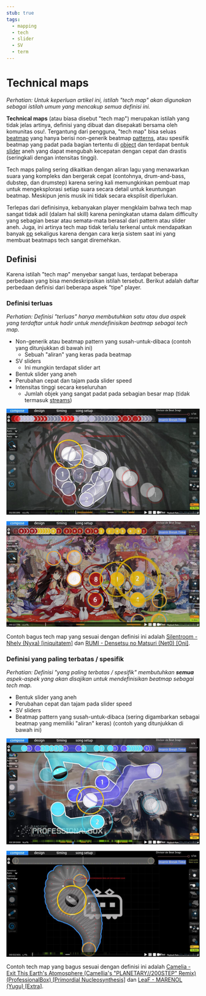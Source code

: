 ```yaml
---
stub: true
tags:
  - mapping
  - tech
  - slider
  - SV
  - term
---
```


# Technical maps

*Perhatian: Untuk keperluan artikel ini, istilah "tech map" akan digunakan sebagai istilah umum yang mencakup semua definisi ini.*

**Technical maps** (atau biasa disebut "tech map") merupakan istilah yang tidak jelas artinya, definisi yang dibuat dan disepakati bersama oleh komunitas osu!. Tergantung dari pengguna, "tech map" bisa seluas [beatmap](/wiki/Beatmap) yang hanya berisi non-generik beatmap [patterns](/wiki/Beatmap/Pattern), atau spesifik beatmap yang padat pada bagian tertentu di [object](/wiki/Hit_object) dan terdapat bentuk [slider](/wiki/Hit_object/Slider) aneh yang dapat mengubah kecepatan dengan cepat dan drastis (seringkali dengan intensitas tinggi).

Tech maps paling sering dikaitkan dengan aliran lagu yang menawarkan suara yang kompleks dan bergerak cepat (contohnya, drum-and-bass, dubstep, dan drumstep) karena sering kali memungkinkan pembuat map untuk mengeksplorasi setiap suara secara detail untuk keuntungan beatmap. Meskipun jenis musik ini tidak secara eksplisit diperlukan.

Terlepas dari definisinya, kebanyakan player mengklaim bahwa tech map sangat tidak adil (dalam hal skill) karena peningkatan utama dalam difficulty yang sebagian besar atau semata-mata berasal dari pattern atau slider aneh. Juga, ini artinya tech map tidak terlalu terkenal untuk mendapatkan banyak [pp](/wiki/Performance_Points) sekaligus karena dengan cara kerja sistem saat ini yang membuat beatmaps tech sangat diremehkan.

## Definisi

Karena istilah "tech map" menyebar sangat luas, terdapat beberapa perbedaan yang bisa mendeskripsikan istilah tersebut. Berikut adalah daftar perbedaan definisi dari beberapa aspek "tipe" player.

### Definisi terluas

*Perhatian: Definisi "terluas" hanya membutuhkan satu atau dua aspek yang terdaftar untuk hadir untuk mendefinisikan beatmap sebagai tech map.*

- Non-generik atau beatmap pattern yang susah-untuk-dibaca (contoh yang ditunjukkan di bawah ini)
  - Sebuah "aliran" yang keras pada beatmap
- SV sliders
  - Ini mungkin terdapat slider art
- Bentuk slider yang aneh
- Perubahan cepat dan tajam pada slider speed
- Intensitas tinggi secara keseluruhan
  - Jumlah objek yang sangat padat pada sebagian besar map (tidak termasuk [streams](/wiki/Beatmap/Pattern/Stream))

![Non-generik beatmap pattern (Nhelv)](img/nongeneric_beatmap_pattern.jpg "Non-generik beatmap pattern")

![Aliran keras (Densetsu no Matsuri)](img/beatmap_hard_flow.jpg "Beatmap pattern dengan aliran keras")

Contoh bagus tech map yang sesuai dengan definisi ini adalah [Silentroom - Nhelv (Nyxa) \[iniquitatem\]](https://osu.ppy.sh/beatmapsets/917915#osu/2009432) dan [RUMI - Densetsu no Matsuri (Net0) \[Oni\]](https://osu.ppy.sh/beatmapsets/781683#osu/1641637).

### Definisi yang paling terbatas / spesifik

*Perhatian: Definisi "yang paling terbatas / spesifik" membutuhkan **semua** aspek-aspek yang akan disajikan untuk mendefinisikan beatmap sebagai tech map.*

- Bentuk slider yang aneh
- Perubahan cepat dan tajam pada slider speed
- SV sliders
- Beatmap pattern yang susah-untuk-dibaca (sering digambarkan sebagai beatmap yang memiliki "aliran" keras) (contoh yang ditunjukkan di bawah ini)

![Pattern-susah-untuk-dibaca (Camelia)](img/difficult_to_read_beatmap.jpg "Pattern-susah-untuk-dibaca")

![Bentuk slider yang aneh (MARENOL)](img/irregular_slider.jpg "Bentuk slider yang aneh (SV slider)")

Contoh tech map yang bagus sesuai dengan definisi ini adalah [Camelia - Exit This Earth's Atomosphere (Camellia's "PLANETARY//200STEP" Remix) (ProfessionalBox) \[Primordial Nucleosynthesis\]](https://osu.ppy.sh/beatmapsets/855677#osu/1787848) dan [LeaF - MARENOL (Yugu) \[Extra\]](https://osu.ppy.sh/beatmapsets/1136149#osu/2404722).
